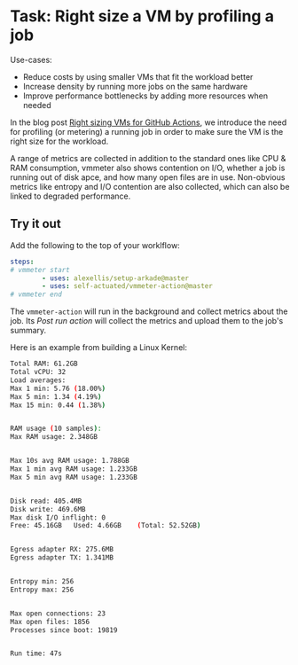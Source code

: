 # Task: Right size a VM by profiling a job

Use-cases:

* Reduce costs by using smaller VMs that fit the workload better
* Increase density by running more jobs on the same hardware
* Improve performance bottlenecks by adding more resources when needed

In the blog post [Right sizing VMs for GitHub Actions](https://actuated.com/blog/right-sizing-vms-github-actions), we introduce the need for profiling (or metering) a running job in order to make sure the VM is the right size for the workload.

A range of metrics are collected in addition to the standard ones like CPU & RAM consumption, vmmeter also shows contention on I/O, whether a job is running out of disk apce, and how many open files are in use. Non-obvious metrics like entropy and I/O contention are also collected, which can also be linked to degraded performance.

## Try it out

Add the following to the top of your worklflow:

```yaml
steps:
# vmmeter start
        - uses: alexellis/setup-arkade@master
        - uses: self-actuated/vmmeter-action@master
# vmmeter end
```

The `vmmeter-action` will run in the background and collect metrics about the job. Its *Post run action* will collect the metrics and upload them to the job's summary.

Here is an example from building a Linux Kernel:

```bash
Total RAM: 61.2GB
Total vCPU: 32
Load averages:
Max 1 min: 5.76 (18.00%)
Max 5 min: 1.34 (4.19%)
Max 15 min: 0.44 (1.38%)


RAM usage (10 samples):
Max RAM usage: 2.348GB


Max 10s avg RAM usage: 1.788GB
Max 1 min avg RAM usage: 1.233GB
Max 5 min avg RAM usage: 1.233GB


Disk read: 405.4MB
Disk write: 469.6MB
Max disk I/O inflight: 0
Free: 45.16GB	Used: 4.66GB	(Total: 52.52GB)


Egress adapter RX: 275.6MB
Egress adapter TX: 1.341MB


Entropy min: 256
Entropy max: 256


Max open connections: 23
Max open files: 1856
Processes since boot: 19819


Run time: 47s
```
